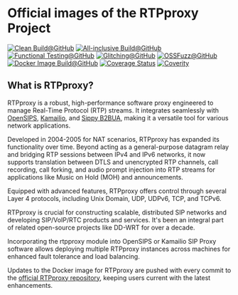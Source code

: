 # Official images of the RTPproxy Project

[![Clean Build@GitHub](https://github.com/sippy/rtpproxy/actions/workflows/cleanbuild.yml/badge.svg?branch=master)](https://github.com/sippy/rtpproxy/actions/workflows/cleanbuild.yml?query=branch%3Amaster++)
[![All-inclusive Build@GitHub](https://github.com/sippy/rtpproxy/actions/workflows/depsbuild.yml/badge.svg?branch=master)](https://github.com/sippy/rtpproxy/actions/workflows/depsbuild.yml?query=branch%3Amaster++)
[![Functional Testing@GitHub](https://github.com/sippy/rtpproxy/actions/workflows/functesting.yml/badge.svg?branch=master)](https://github.com/sippy/rtpproxy/actions/workflows/functesting.yml?query=branch%3Amaster++)
[![Glitching@GitHub](https://github.com/sippy/rtpproxy/actions/workflows/glitching.yml/badge.svg?branch=master)](https://github.com/sippy/rtpproxy/actions/workflows/glitching.yml?query=branch%3Amaster++)
[![OSSFuzz@GitHub](https://github.com/sippy/rtpproxy/actions/workflows/cifuzz.yml/badge.svg?branch=master)](https://github.com/sippy/rtpproxy/actions/workflows/cifuzz.yml?query=branch%3Amaster++)
[![Docker Image Build@GitHub](https://github.com/sippy/rtpproxy/actions/workflows/dockerhub.yml/badge.svg?branch=master)](https://github.com/sippy/rtpproxy/actions/workflows/dockerhub.yml?query=branch%3Amaster++)
[![Coverage Status](https://coveralls.io/repos/github/sippy/rtpproxy/badge.svg?branch=master)](https://coveralls.io/github/sippy/rtpproxy?branch=master)
[![Coverity](https://scan.coverity.com/projects/8841/badge.svg)](https://scan.coverity.com/projects/sippy-rtpproxy)

## What is RTPproxy?

RTPproxy is a robust, high-performance software proxy engineered to manage
Real-Time Protocol (RTP) streams. It integrates seamlessly with
[OpenSIPS](https://opensips.org), [Kamailio](https://kamailio.org), and
[Sippy B2BUA](https://github.com/sippy/b2bua), making it a versatile tool for
various network applications.

Developed in 2004-2005 for NAT scenarios, RTPproxy has expanded its functionality
over time. Beyond acting as a general-purpose datagram relay and bridging RTP
sessions between IPv4 and IPv6 networks, it now supports translation between DTLS
and unencrypted RTP channels, call recording, call forking, and audio prompt
injection into RTP streams for applications like Music on Hold (MOH) and
announcements.

Equipped with advanced features, RTPproxy offers control through several Layer 4
protocols, including Unix Domain, UDP, UDPv6, TCP, and TCPv6.

RTPproxy is crucial for constructing scalable, distributed SIP networks and
developing SIP/VoIP/RTC products and services. It's been an integral part of
related open-source projects like DD-WRT for over a decade.

Incorporating the rtpproxy module into OpenSIPS or Kamailio SIP Proxy software
allows deploying multiple RTPproxy instances across machines for enhanced
fault tolerance and load balancing.

Updates to the Docker image for RTPproxy are pushed with every commit to the
[official RTPproxy repository](https://github.com/sippy/rtpproxy/), keeping users
current with the latest enhancements.
